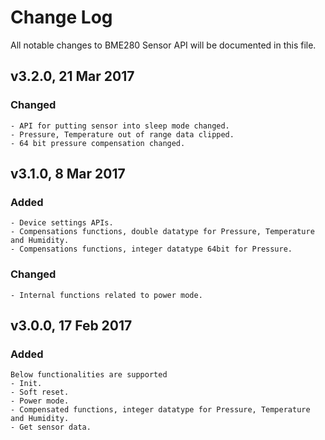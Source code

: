 # Change Log
All notable changes to BME280 Sensor API will be documented in this file.

## v3.2.0, 21 Mar 2017
### Changed
	- API for putting sensor into sleep mode changed.
	- Pressure, Temperature out of range data clipped.
	- 64 bit pressure compensation changed.
## v3.1.0, 8 Mar 2017
### Added
	- Device settings APIs.
	- Compensations functions, double datatype for Pressure, Temperature and Humidity.
	- Compensations functions, integer datatype 64bit for Pressure.
### Changed
	- Internal functions related to power mode.
		
## v3.0.0, 17 Feb 2017
### Added
	Below functionalities are supported
	- Init.
	- Soft reset.
	- Power mode.
	- Compensated functions, integer datatype for Pressure, Temperature and Humidity.
	- Get sensor data.

